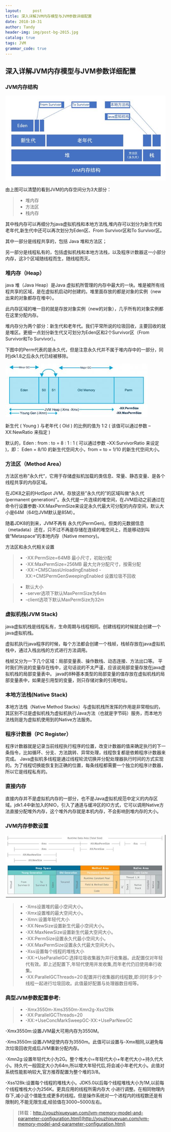 ```yaml
---
layout:     post
title: 深入详解JVM内存模型与JVM参数详细配置
date: 2018-10-31
author: Tandy
header-img: img/post-bg-2015.jpg
catalog: true
tags: JVM
grammar_code: true
---
```

## 深入详解JVM内存模型与JVM参数详细配置

### JVM内存结构
![](https://raw.githubusercontent.com/tanzhouwen/tanzhouwen.github.io/master/images/jvm1.jpg)

由上图可以清楚的看到JVM的内存空间分为3大部分：

> - 堆内存
> - 方法区
> - 栈内存

其中栈内存可以再细分为java虚拟机栈和本地方法栈,堆内存可以划分为新生代和老年代,新生代中还可以再次划分为Eden区、From Survivor区和To Survivor区。

其中一部分是线程共享的，包括 Java 堆和方法区；

另一部分是线程私有的，包括虚拟机栈和本地方法栈，以及程序计数器这一小部分内存，这3个区域随线程而生，随线程而灭。

### 堆内存（Heap）


java 堆（Java Heap）是Java 虚拟机所管理的内存中最大的一块。堆是被所有线程共享的区域，是在虚拟机启动时创建的。堆里面存放的都是对象的实例（new 出来的对象都存在堆中）。

此内存区域的唯一目的就是存放对象实例（new的对象），几乎所有的对象实例都在这里分配内存。

堆内存分为两个部分：新生代和老年代。我们平常所说的垃圾回收，主要回收的就是堆区。更细一点划分新生代又可划分为Eden区和2个Survivor区（From Survivor和To Survivor）。

下图中的Perm代表的是永久代，但是注意永久代并不属于堆内存中的一部分，同时jdk1.8之后永久代已经被移除。

![](https://raw.githubusercontent.com/tanzhouwen/tanzhouwen.github.io/master/images/jvm2.jpg)

新生代 ( Young ) 与老年代 ( Old ) 的比例的值为 1:2 ( 该值可以通过参数 –XX:NewRatio 来指定 )

默认的，Eden : from : to = 8 : 1 : 1 ( 可以通过参数 –XX:SurvivorRatio 来设定 )，即： Eden = 8/10 的新生代空间大小，from = to = 1/10 的新生代空间大小。

### 方法区（Method Area）
方法区也称”永久代“，它用于存储虚拟机加载的类信息、常量、静态变量、是各个线程共享的内存区域。

在JDK8之前的HotSpot JVM，存放这些”永久代的”的区域叫做“永久代(permanent generation)”。永久代是一片连续的堆空间，在JVM启动之前通过在命令行设置参数-XX:MaxPermSize来设定永久代最大可分配的内存空间，默认大小是64M（64位JVM默认是85M）。

随着JDK8的到来，JVM不再有 永久代(PermGen)。但类的元数据信息（metadata）还在，只不过不再是存储在连续的堆空间上，而是移动到叫做“Metaspace”的本地内存（Native memory)。

方法区和永久代相关设置
> - -XX:PermSize=64MB 最小尺寸，初始分配
> - -XX:MaxPermSize=256MB 最大允许分配尺寸，按需分配
> - -XX:+CMSClassUnloadingEnabled -XX:+CMSPermGenSweepingEnabled 设置垃圾不回收
 
> - 默认大小
> - -server选项下默认MaxPermSize为64m
> - -client选项下默认MaxPermSize为32m

### 虚拟机栈(JVM Stack)
java虚拟机栈是线程私有，生命周期与线程相同。创建线程的时候就会创建一个java虚拟机栈。

虚拟机执行java程序的时候，每个方法都会创建一个栈帧，栈帧存放在java虚拟机栈中，通过入栈出栈的方式进行方法调用。

栈帧又分为一下几个区域：局部变量表、操作数栈、动态连接、方法出口等。
平时我们所说的变量存在栈中，这句话说的不太严谨，应该说局部变量存放在java虚拟机栈的局部变量表中。
java的8种基本类型的局部变量的值存放在虚拟机栈的局部变量表中，如果是引用型的变量，则只存储对象的引用地址。

### 本地方法栈(Native Stack)
本地方法栈（Native Method Stacks）与虚拟机栈所发挥的作用是非常相似的，其区别不过是虚拟机栈为虚拟机执行Java方法（也就是字节码）服务，而本地方法栈则是为虚拟机使用到的Native方法服务。

### 程序计数器（PC Register）
程序计数器就是记录当前线程执行程序的位置，改变计数器的值来确定执行的下一条指令，比如循环、分支、方法跳转、异常处理，线程恢复都是依赖程序计数器来完成。
Java虚拟机多线程是通过线程轮流切换并分配处理器执行时间的方式实现的。为了线程切换能恢复到正确的位置，每条线程都需要一个独立的程序计数器，所以它是线程私有的。

### 直接内存
直接内存并不是虚拟机内存的一部分，也不是Java虚拟机规范中定义的内存区域。jdk1.4中新加入的NIO，引入了通道与缓冲区的IO方式，它可以调用Native方法直接分配堆外内存，这个堆外内存就是本机内存，不会影响到堆内存的大小。

### JVM内存参数设置
![](https://raw.githubusercontent.com/tanzhouwen/tanzhouwen.github.io/master/images/jvm3.jpg)

> -  -Xms设置堆的最小空间大小。
> -  -Xmx设置堆的最大空间大小。
> -  -Xmn:设置年轻代大小
> -  -XX:NewSize设置新生代最小空间大小。
> -  -XX:MaxNewSize设置新生代最大空间大小。
> -  -XX:PermSize设置永久代最小空间大小。
> -  -XX:MaxPermSize设置永久代最大空间大小。
> -  -Xss设置每个线程的堆栈大小
> -  -XX:+UseParallelGC:选择垃圾收集器为并行收集器。此配置仅对年轻代有效。即上述配置下,年轻代使用并发收集,而年老代仍旧使用串行收集。
> -  -XX:ParallelGCThreads=20:配置并行收集器的线程数,即:同时多少个线程一起进行垃圾回收。此值最好配置与处理器数目相等。

### 典型JVM参数配置参考:

 > - -Xmx3550m-Xms3550m-Xmn2g-Xss128k
 > - -XX:ParallelGCThreads=20
 > - -XX:+UseConcMarkSweepGC-XX:+UseParNewGC
 
-Xmx3550m:设置JVM最大可用内存为3550M。

-Xms3550m:设置JVM促使内存为3550m。此值可以设置与-Xmx相同,以避免每次垃圾回收完成后JVM重新分配内存。

-Xmn2g:设置年轻代大小为2G。整个堆大小=年轻代大小+年老代大小+持久代大小。持久代一般固定大小为64m,所以增大年轻代后,将会减小年老代大小。此值对系统性能影响较大,官方推荐配置为整个堆的3/8。

-Xss128k:设置每个线程的堆栈大小。JDK5.0以后每个线程堆栈大小为1M,以前每个线程堆栈大小为256K。更具应用的线程所需内存大
小进行调整。在相同物理内存下,减小这个值能生成更多的线程。但是操作系统对一个进程内的线程数还是有限制的,不能无限生成,经验值在3000~5000左右。

> [转载：http://youzhixueyuan.com/jvm-memory-model-and-parameter-configuration.html](http://youzhixueyuan.com/jvm-memory-model-and-parameter-configuration.html)
